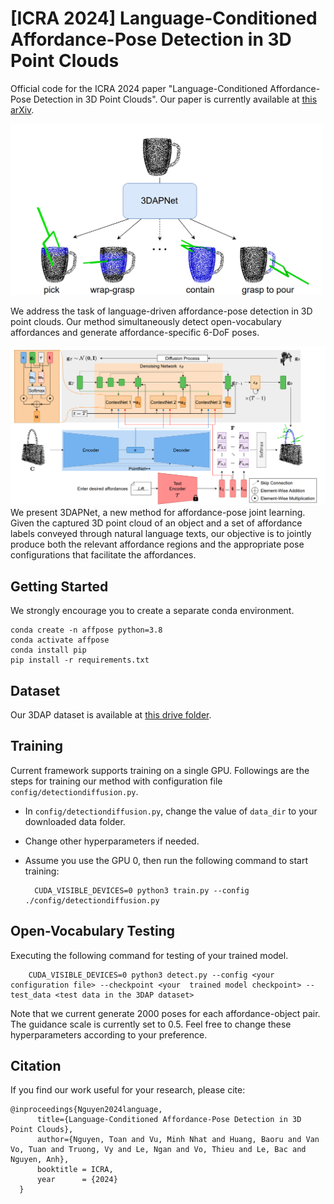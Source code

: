 # [ICRA 2024] Language-Conditioned Affordance-Pose Detection in 3D Point Clouds

Official code for the ICRA 2024 paper "Language-Conditioned Affordance-Pose Detection in 3D Point Clouds". Our paper is currently available at [this arXiv](https://arxiv.org/pdf/2309.10911.pdf).

<img src="./assets/intro.png" width="500">

We address the task of language-driven affordance-pose detection in 3D point clouds. Our method simultaneously detect open-vocabulary affordances and
generate affordance-specific 6-DoF poses.

![image](./assets/method.png)
We present 3DAPNet, a new method for affordance-pose joint learning. Given the captured 3D point cloud of an object and a set of affordance labels conveyed through natural language texts, our objective is to jointly produce both the relevant affordance regions and the appropriate pose configurations that facilitate the affordances.


## Getting Started
We strongly encourage you to create a separate conda environment.
```
conda create -n affpose python=3.8
conda activate affpose
conda install pip
pip install -r requirements.txt
```

## Dataset
Our 3DAP dataset is available at [this drive folder](https://drive.google.com/drive/folders/1vDGHs3QZmmF2rGluGlqBIyCp8sPR4Yws?usp=sharing).

## Training
Current framework supports training on a single GPU. Followings are the steps for training our method with configuration file ```config/detectiondiffusion.py```.

* In ```config/detectiondiffusion.py```, change the value of ```data_dir``` to your downloaded data folder.
* Change other hyperparameters if needed.
* Assume you use the GPU 0, then run the following command to start training:

		CUDA_VISIBLE_DEVICES=0 python3 train.py --config ./config/detectiondiffusion.py

## Open-Vocabulary Testing
Executing the following command for testing of your trained model.

        CUDA_VISIBLE_DEVICES=0 python3 detect.py --config <your configuration file> --checkpoint <your  trained model checkpoint> --test_data <test data in the 3DAP dataset>

Note that we current generate 2000 poses for each affordance-object pair.
The guidance scale is currently set to 0.5. Feel free to change these hyperparameters according to your preference.
## Citation

If you find our work useful for your research, please cite:
```
@inproceedings{Nguyen2024language,
      title={Language-Conditioned Affordance-Pose Detection in 3D Point Clouds},
      author={Nguyen, Toan and Vu, Minh Nhat and Huang, Baoru and Van Vo, Tuan and Truong, Vy and Le, Ngan and Vo, Thieu and Le, Bac and Nguyen, Anh},
      booktitle = ICRA,
      year      = {2024}
  }
```